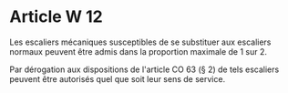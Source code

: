 # Article W 12

Les escaliers mécaniques susceptibles de se substituer aux escaliers normaux peuvent être admis dans la proportion maximale de 1 sur 2.

Par dérogation aux dispositions de l'article CO 63 (§ 2) de tels escaliers peuvent être autorisés quel que soit leur sens de service.
